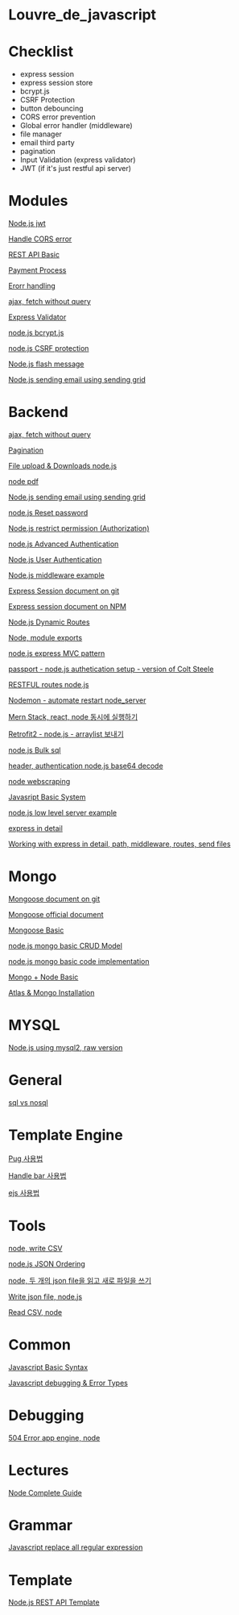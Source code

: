 # Louvre_de_javascript

# Checklist 

- express session
- express session store
- bcrypt.js
- CSRF Protection
- button debouncing
- CORS error prevention
- Global error handler (middleware)
- file manager
- email third party 
- pagination
- Input Validation (express validator)
- JWT (if it's just restful api server)


# Modules

[Node.js jwt](https://www.notion.so/Node-js-jwt-afc932a512fc46f9a8136a6478efd93b)

[Handle CORS error](https://www.notion.so/Handle-CORS-error-ad6248da4bfc403bb5186c7fff2e9a62)

[REST API Basic](https://www.notion.so/REST-API-Basic-88b4fa06243e45f58345fe3bbeb243ac)

[Payment Process](https://www.notion.so/Node-js-Error-Handling-2e5aee4ae2bf442d9eaf3e69a5e99bfa)

[Erorr handling](https://www.notion.so/Node-js-Error-Handling-2e5aee4ae2bf442d9eaf3e69a5e99bfa)

[ajax, fetch without query](https://www.notion.so/Ajax-fetch-without-jquery-7f77e109ab8c4f70a86f6a30ad2b18f8)

[Express Validator](https://www.notion.so/Express-validator-83500d3ae944417abcdc7ba269d2716b)

[node.js bcrypt.js](https://www.notion.so/node-js-bcrypt-js-8ccf586943c34062bf9a3b6472d203c1)

[node.js CSRF protection](https://www.notion.so/node-js-CSRF-protection-5cd1e81b98ba4150a98e0c0155c8acc2)

[Node.js flash message](https://www.notion.so/node-js-flash-message-8ea3588188df4806a92436eb3b0c087d)

[Node.js sending email using sending grid](https://www.notion.so/Node-js-sending-email-using-sending-grid-26067d3a85fc49b0a3c18dc480be74ff)

# Backend

[ajax, fetch without query](https://www.notion.so/Ajax-fetch-without-jquery-7f77e109ab8c4f70a86f6a30ad2b18f8)

[Pagination](https://www.notion.so/Node-pagination-10cbd2cf2cf9401eb2e2353208266cc2)

[File upload & Downloads node.js](https://www.notion.so/File-upload-Downloads-node-js-921844434ef549bc9bfc77b3f744a3b2)

[node pdf](https://www.notion.so/node-pdf-3b5108d0767f4f139babdaef00c2949f)

[Node.js sending email using sending grid](https://www.notion.so/Node-js-sending-email-using-sending-grid-26067d3a85fc49b0a3c18dc480be74ff)

[node.js Reset password ](https://www.notion.so/node-js-Reset-password-a901e3dfda6445f7a0ed7c87123a0e24)

[Node.js restrict permission (Authorization)](https://www.notion.so/Node-js-restrict-permission-Authorization-84cba96f1dd34a718b4470547ca0b528)

[node.js Advanced Authentication](https://www.notion.so/node-js-Advanced-Authentication-7eba8b9c68954c35a41ec9ee3e6f5482)

[Node.js User Authentication](https://www.notion.so/Node-js-User-Authentication-0d315d35783b4b988e714cbb624cab96)

[Node.js middleware example](https://www.notion.so/Node-js-middleware-example-372e455b87074ef488431406bf168d43)

[Express Session document on git](https://github.com/expressjs/session )

[Express session document on NPM](https://www.notion.so/20-06-14-2173eb962e024b41b91a1efe8e06e0ba)

[Node.js Dynamic Routes ](https://www.notion.so/Node-js-Dynamic-Routes-8baa1ea9de2c4bff9ea409fc12cff1d2)

[Node, module exports](https://www.notion.so/Node-the-way-of-module-exports-1077df2e27e3424c8e0e43b875ae06ff)

[node.js express MVC pattern](https://www.notion.so/node-express-MVC-Pattern-d53eb63b06c847f29a1c2bbfb3f10c7d)

[passport - node.js authetication setup - version of Colt Steele](https://www.notion.so/passport-node-js-authetication-setup-version-of-Colt-Steele-6d3fb9a884ae48d4bba053d89275a006)

[RESTFUL routes node.js](https://www.notion.so/RESTFUL-routes-node-js-3d2681c5459241d3b2bea08ec91541b2)

[Nodemon - automate restart node_server](https://www.notion.so/Nodemon-automate-restart-node_server-208c7eb6d1ed48c09da2aa987a8d4c02)

[Mern Stack, react, node 동시에 실행하기](https://www.notion.so/Mern-Stack-react-node-298ab1fd114a488db658e19248e0a013)

[Retrofit2 - node.js - arraylist 보내기 ](https://www.notion.so/Retrofit2-node-js-arraylist-b642cfb4369d44148bae7beec4bf9f91)

[node.js Bulk sql](https://www.notion.so/node-js-Bulk-sql-ed9837588fc84ab3ab8b3ee5c5b3b145)

[header, authentication node.js base64 decode](https://www.notion.so/header-authentication-node-js-base64-decode-2348ab738a9e46c197d6938bbc7de3d3)

[node webscraping ](https://www.notion.so/node-webscraping-e3d50bd94e844f20aebd0d1d1c895403)

[Javasript Basic System](https://www.notion.so/node-js-basic-max-83cba4070d184385a3d3ae9064e1573b)

[node.js low level server example](https://www.notion.so/Node-js-low-level-Basic-Server-b1355e437dc44220b5d690d28c3d3c9b)

[express in detail](https://www.notion.so/express-in-detail-9a26c4e485074e38bf4f20e40e7f5084)

[Working with express in detail, path, middleware, routes, send files](https://www.notion.so/Working-with-express-in-detail-path-middleware-routes-send-files-4fc6357e5aa64650ba205424ace4eb0f)

# Mongo

[Mongoose document on git](https://github.com/Automattic/mongoose)

[Mongoose official document](https://mongoosejs.com/docs/guide.html)

[Mongoose Basic](https://www.notion.so/Mongoose-Basic-57f5dc7086ba43b09bf1ebca42341d0b)

[node.js mongo basic CRUD Model](https://www.notion.so/node-js-mongo-basic-CRUD-Model-4739afde1f9b48a6b7e6ca439b1f9762)

[node.js mongo basic code implementation](https://www.notion.so/node-js-mongo-basic-code-implementation-575fc9a096c24b3e90d87e98222e2e84)

[Mongo + Node Basic ](https://www.notion.so/Mongo-Node-Basic-1bf5c3753b1441b3a9ce4b770bad84e6)

[Atlas & Mongo Installation ](https://www.notion.so/Atlas-Mongo-Installation-c3dc01a0b736479ea1813dded6d233cb)

# MYSQL 

[Node.js using mysql2, raw version](https://www.notion.so/Node-js-using-mysql2-raw-version-ac1179f229d34358bd1a4e05be8a9092)

# General
[sql vs nosql](https://www.notion.so/sql-vs-Nosql-a56c1b97a9984f0f89ba1e99cb23e966)

# Template Engine

[Pug 사용법](https://www.notion.so/node-js-pug-tutorial-d7d25ee490dd4cafb51815d9a8444eac)

[Handle bar 사용법](https://www.notion.so/template-engine-handlebar-895a5c3fc3bc4acbb5802b2173475c48)

[ejs 사용법](https://www.notion.so/ejs-e81eeb74dd2741a0ab0929869c47494d)

# Tools

[node, write CSV](https://www.notion.so/node-write-CSV-b550994971314ad8b90437f3b9596d86)

[node.js JSON Ordering](https://www.notion.so/node-js-JSON-Ordering-b10051718db14f44a9ea0973aad30adb)

[node, 두 개의 json file을 읽고 새로 파일을 쓰기](https://www.notion.so/node-json-file-46084f5f6f3f41d18aa5f6f0df13fa4f)

[Write json file, node.js ](https://www.notion.so/Write-json-file-node-js-eb607af10f274360bdedf370ef1f7292)

[Read CSV, node](https://www.notion.so/Read-CSV-node-123496239fa142c7bb76a157838cb8ce)

# Common


[Javascript Basic Syntax](https://www.notion.so/Javascript-Basics-ES6-cead68ceb5e64df8ba1b562384069eee)

[Javascript debugging & Error Types](https://www.notion.so/Javascript-Node-js-Tools-28b650d5e6f84141ab697e5b6f691e31)

# Debugging

[504 Error app engine, node](https://www.notion.so/504-Error-app-engine-node-d9a26796b6744752a19eecebfd05eb61)



# Lectures

[Node Complete Guide](https://www.notion.so/NodeJS-The-Complete-Guide-d347014dbbc847199d4ec4a60a700856)

# Grammar

[Javascript replace all regular expression](https://www.notion.so/Javascript-replace-all-regular-expression-132212ad28dd43a6af47338f9b42e882)

# Template

[Node.js REST API Template](https://www.notion.so/Node-js-REST-API-Template-f032f654b00d4eceb188c5e95a77619a)
